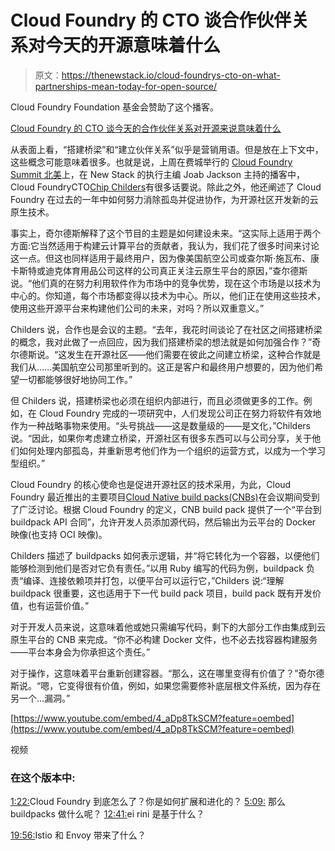 # Cloud Foundry 的 CTO 谈合作伙伴关系对今天的开源意味着什么

> 原文：<https://thenewstack.io/cloud-foundrys-cto-on-what-partnerships-mean-today-for-open-source/>

Cloud Foundry Foundation 基金会赞助了这个播客。

[Cloud Foundry 的 CTO 谈今天的合作伙伴关系对开源来说意味着什么](https://thenewstack.simplecast.com/episodes/cloud-foundrys-cto-on-what-partnerships-mean-today-for-open-source)

从表面上看，“搭建桥梁”和“建立伙伴关系”似乎是营销用语。但是放在上下文中，这些概念可能意味着很多。也就是说，上周在费城举行的 [Cloud Foundry Summit 北美](https://www.cloudfoundry.org/event/nasummit2019/)上，在 New Stack 的执行主编 Joab Jackson 主持的播客中，Cloud FoundryCTO[Chip Childers](https://www.linkedin.com/in/chipchilders)有很多话要说。除此之外，他还阐述了 Cloud Foundry 在过去的一年中如何努力消除孤岛并促进协作，为开源社区开发新的云原生技术。

事实上，奇尔德斯解释了这个节目的主题是如何建设未来。“这实际上适用于两个方面:它当然适用于构建云计算平台的贡献者，我认为，我们花了很多时间来讨论这一点。但这也同样适用于最终用户，因为像美国航空公司或查尔斯·施瓦布、康卡斯特或迪克体育用品公司这样的公司真正关注云原生平台的原因，”查尔德斯说。“他们真的在努力利用软件作为市场中的竞争优势，现在这个市场是以技术为中心的。你知道，每个市场都变得以技术为中心。所以，他们正在使用这些技术，使用这些开源平台来构建他们公司的未来，对吗？所以双重意义。”

Childers 说，合作也是会议的主题。“去年，我花时间谈论了在社区之间搭建桥梁的概念，我对此做了一点回应，因为我们搭建桥梁的想法就是如何加强合作？”奇尔德斯说。“这发生在开源社区——他们需要在彼此之间建立桥梁，这种合作就是我们从……美国航空公司那里听到的。这正是客户和最终用户想要的，因为他们希望一切都能够很好地协同工作。”

但 Childers 说，搭建桥梁也必须在组织内部进行，而且必须做更多的工作。例如，在 Cloud Foundry 完成的一项研究中，人们发现公司正在努力将软件有效地作为一种战略事物来使用。“头号挑战——这是数量级的——是文化，”Childers 说。“因此，如果你考虑建立桥梁，开源社区有很多东西可以与公司分享，关于他们如何处理内部孤岛，并重新思考他们作为一个组织的运营方式，以成为一个学习型组织。”

Cloud Foundry 的核心使命也是促进开源社区的技术采用，为此，Cloud Foundry 最近推出的主要项目[Cloud Native build packs(CNBs)](http://buildpacks.io/)在会议期间受到了广泛讨论。根据 Cloud Foundry 的定义，CNB build pack 提供了一个“平台到 buildpack API 合同”，允许开发人员添加源代码，然后输出为云平台的 Docker 映像(也支持 OCI 映像)。

Childers 描述了 buildpacks 如何表示逻辑，并“将它转化为一个容器，以便他们能够检测到他们是否对它负有责任。”以用 Ruby 编写的代码为例，buildpack 负责“编译、连接依赖项并打包，以便平台可以运行它，”Childers 说:“理解 buildpack 很重要，这也适用于下一代 build pack 项目，build pack 既有开发价值，也有运营价值。”

对于开发人员来说，这意味着他或她只需编写代码，剩下的大部分工作由集成到云原生平台的 CNB 来完成。“你不必构建 Docker 文件，也不必去找容器构建服务——平台本身会为你承担这个责任。”

对于操作，这意味着平台重新创建容器。“那么，这在哪里变得有价值了？”奇尔德斯说。“嗯，它变得很有价值，例如，如果您需要修补底层根文件系统，因为存在另一个…漏洞。”

[https://www.youtube.com/embed/4_aDp8TkSCM?feature=oembed](https://www.youtube.com/embed/4_aDp8TkSCM?feature=oembed)

视频

### 在这个版本中:

[1:22:](https://thenewstack.simplecast.com/episodes/cloud-foundrys-cto-on-what-partnerships-mean-today-for-open-source?t=1:22)Cloud Foundry 到底怎么了？你是如何扩展和进化的？
[5:09:](https://thenewstack.simplecast.com/episodes/cloud-foundrys-cto-on-what-partnerships-mean-today-for-open-source?t=5:09) 那么 buildpacks 做什么呢？
[12:41:](https://thenewstack.simplecast.com/episodes/cloud-foundrys-cto-on-what-partnerships-mean-today-for-open-source?t=12:41)ei rini 是基于什么？

[19:56:](https://thenewstack.simplecast.com/episodes/cloud-foundrys-cto-on-what-partnerships-mean-today-for-open-source?t=19:56)Istio 和 Envoy 带来了什么？

<svg xmlns:xlink="http://www.w3.org/1999/xlink" viewBox="0 0 68 31" version="1.1"><title>Group</title> <desc>Created with Sketch.</desc></svg>